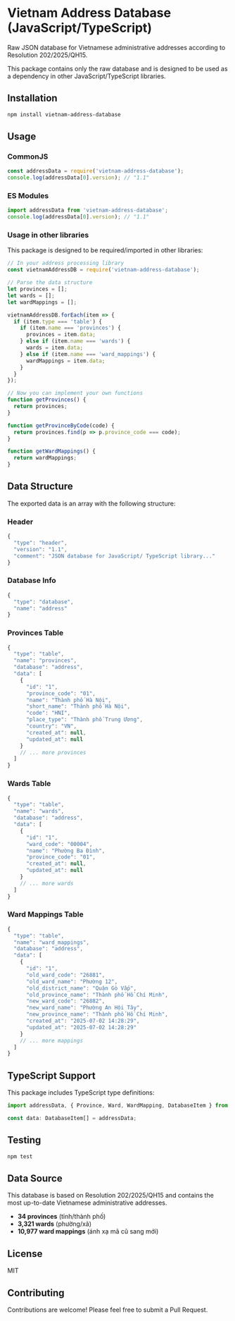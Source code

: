 # Vietnam Address Database (JavaScript/TypeScript)

Raw JSON database for Vietnamese administrative addresses according to Resolution 202/2025/QH15.

This package contains only the raw database and is designed to be used as a dependency in other JavaScript/TypeScript libraries.

## Installation

```bash
npm install vietnam-address-database
```

## Usage

### CommonJS

```javascript
const addressData = require('vietnam-address-database');
console.log(addressData[0].version); // "1.1"
```

### ES Modules

```javascript
import addressData from 'vietnam-address-database';
console.log(addressData[0].version); // "1.1"
```

### Usage in other libraries

This package is designed to be required/imported in other libraries:

```javascript
// In your address processing library
const vietnamAddressDB = require('vietnam-address-database');

// Parse the data structure
let provinces = [];
let wards = [];
let wardMappings = [];

vietnamAddressDB.forEach(item => {
  if (item.type === 'table') {
    if (item.name === 'provinces') {
      provinces = item.data;
    } else if (item.name === 'wards') {
      wards = item.data;
    } else if (item.name === 'ward_mappings') {
      wardMappings = item.data;
    }
  }
});

// Now you can implement your own functions
function getProvinces() {
  return provinces;
}

function getProvinceByCode(code) {
  return provinces.find(p => p.province_code === code);
}

function getWardMappings() {
  return wardMappings;
}
```

## Data Structure

The exported data is an array with the following structure:

### Header
```javascript
{
  "type": "header",
  "version": "1.1",
  "comment": "JSON database for JavaScript/ TypeScript library..."
}
```

### Database Info
```javascript
{
  "type": "database",
  "name": "address"
}
```

### Provinces Table
```javascript
{
  "type": "table",
  "name": "provinces",
  "database": "address",
  "data": [
    {
      "id": "1",
      "province_code": "01",
      "name": "Thành phố Hà Nội",
      "short_name": "Thành phố Hà Nội",
      "code": "HNI",
      "place_type": "Thành phố Trung Ương",
      "country": "VN",
      "created_at": null,
      "updated_at": null
    }
    // ... more provinces
  ]
}
```

### Wards Table
```javascript
{
  "type": "table",
  "name": "wards", 
  "database": "address",
  "data": [
    {
      "id": "1",
      "ward_code": "00004",
      "name": "Phường Ba Đình",
      "province_code": "01",
      "created_at": null,
      "updated_at": null
    }
    // ... more wards
  ]
}
```

### Ward Mappings Table
```javascript
{
  "type": "table",
  "name": "ward_mappings",
  "database": "address", 
  "data": [
    {
      "id": "1",
      "old_ward_code": "26881",
      "old_ward_name": "Phường 12",
      "old_district_name": "Quận Gò Vấp",
      "old_province_name": "Thành phố Hồ Chí Minh",
      "new_ward_code": "26882",
      "new_ward_name": "Phường An Hội Tây",
      "new_province_name": "Thành phố Hồ Chí Minh",
      "created_at": "2025-07-02 14:28:29",
      "updated_at": "2025-07-02 14:28:29"
    }
    // ... more mappings
  ]
}
```

## TypeScript Support

This package includes TypeScript type definitions:

```typescript
import addressData, { Province, Ward, WardMapping, DatabaseItem } from 'vietnam-address-database';

const data: DatabaseItem[] = addressData;
```

## Testing

```bash
npm test
```

## Data Source

This database is based on Resolution 202/2025/QH15 and contains the most up-to-date Vietnamese administrative addresses.

- **34 provinces** (tỉnh/thành phố)
- **3,321 wards** (phường/xã)
- **10,977 ward mappings** (ánh xạ mã cũ sang mới)

## License

MIT

## Contributing

Contributions are welcome! Please feel free to submit a Pull Request.
